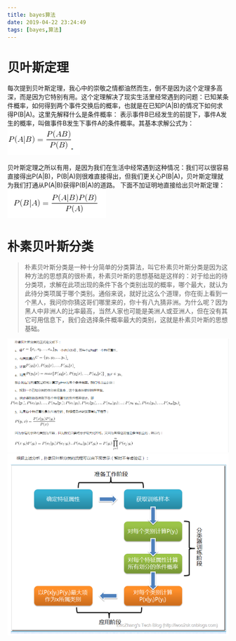 ```yaml
---
title: bayes算法
date: 2019-04-22 23:24:49
tags: [bayes,算法]
---
```

# 贝叶斯定理
 每次提到贝叶斯定理，我心中的崇敬之情都油然而生，倒不是因为这个定理多高深，而是因为它特别有用。这个定理解决了现实生活里经常遇到的问题：已知某条件概率，如何得到两个事件交换后的概率，也就是在已知P(A|B)的情况下如何求得P(B|A)。这里先解释什么是条件概率：
 表示事件B已经发生的前提下，事件A发生的概率，叫做事件B发生下事件A的条件概率。其基本求解公式为：![](https://raw.githubusercontent.com/zzckm/PicGoImg/master/codeImages/20190422232825.png)

 贝叶斯定理之所以有用，是因为我们在生活中经常遇到这种情况：我们可以很容易直接得出P(A|B)，P(B|A)则很难直接得出，但我们更关心P(B|A)，贝叶斯定理就为我们打通从P(A|B)获得P(B|A)的道路。
下面不加证明地直接给出贝叶斯定理：
![](https://raw.githubusercontent.com/zzckm/PicGoImg/master/codeImages/20190422232841.png)
      

      
# 朴素贝叶斯分类
> 朴素贝叶斯分类是一种十分简单的分类算法，叫它朴素贝叶斯分类是因为这种方法的思想真的很朴素，朴素贝叶斯的思想基础是这样的：对于给出的待分类项，求解在此项出现的条件下各个类别出现的概率，哪个最大，就认为此待分类项属于哪个类别。通俗来说，就好比这么个道理，你在街上看到一个黑人，我问你你猜这哥们哪里来的，你十有八九猜非洲。为什么呢？因为黑人中非洲人的比率最高，当然人家也可能是美洲人或亚洲人，但在没有其它可用信息下，我们会选择条件概率最大的类别，这就是朴素贝叶斯的思想基础。

![](https://raw.githubusercontent.com/zzckm/PicGoImg/master/codeImages/20190422233021.png)
![](https://raw.githubusercontent.com/zzckm/PicGoImg/master/codeImages/20190422233050.png)